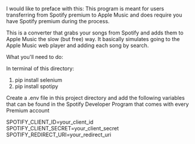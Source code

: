 I would like to preface with this:
This program is meant for users transferring from Spotify premium to Apple Music and does require you have Spotify premium
during the process.

This is a converter that grabs your songs from Spotify and adds them to Apple Music the slow (but free) way. 
It basically simulates going to the Apple Music web player and adding each song by search.

What you'll need to do:

In terminal of this directory:

1. pip install selenium
2. pip install spotipy

Create a .env file in this project directory and add the following variables that can be found
in the Spotify Developer Program that comes with every Premium account

SPOTIFY_CLIENT_ID=your_client_id
SPOTIFY_CLIENT_SECRET=your_client_secret
SPOTIFY_REDIRECT_URI=your_redirect_uri